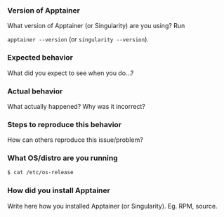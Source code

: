 ### Version of Apptainer

What version of Apptainer (or Singularity) are you using? Run

`apptainer --version` (or `singularity --version`).

<!-- please include command-line output in a code block -->

### Expected behavior

What did you expect to see when you do...?

### Actual behavior

What actually happened? Why was it incorrect?

<!-- if this is a feature request, you can ignore this next part -->

### Steps to reproduce this behavior

How can others reproduce this issue/problem?

### What OS/distro are you running

```sh
$ cat /etc/os-release

```

### How did you install Apptainer

Write here how you installed Apptainer (or Singularity). Eg. RPM, source.
